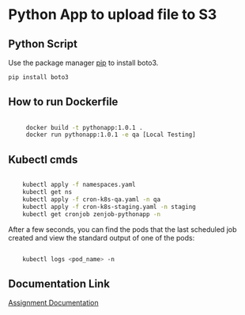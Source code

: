# Python App to upload file to S3 



## Python Script

Use the package manager [pip](https://pip.pypa.io/en/stable/) to install boto3.

```bash
pip install boto3
```

## How to run Dockerfile

```bash
     
     docker build -t pythonapp:1.0.1 .
     docker run pythonapp:1.0.1 -e qa [Local Testing]

```

## Kubectl cmds

```bash

    kubectl apply -f namespaces.yaml
    kubectl get ns
    kubectl apply -f cron-k8s-qa.yaml -n qa
    kubectl apply -f cron-k8s-staging.yaml -n staging
    kubectl get cronjob zenjob-pythonapp -n

```
After a few seconds, you can find the pods that the last scheduled job created and view the standard output of one of the pods:
```bash

    kubectl logs <pod_name> -n 

```

## Documentation Link
[Assignment Documentation](https://docs.google.com/document/d/1FNVQ3LjYD4ZDPBELyd3tdiguQBbl06A_yv0mtjML5s4/edit?usp=sharing)
